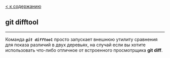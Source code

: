 [< к содержанию](./readme.md)

## git difftool
---
Команда ***`git difftool`*** просто запускает внешнюю утилиту сравнения для показа различий в двух деревьях, на случай если вы хотите использовать что-либо отличное от встроенного просмотрщика **git diff**.
